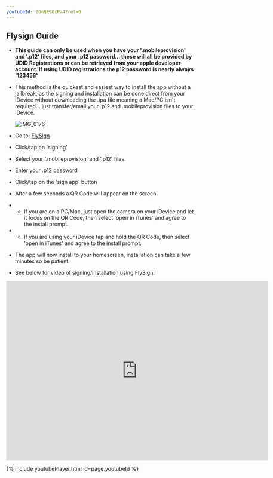 ```yaml
---
youtubeId: Z0mQE90xPa4?rel=0
---
```


## Flysign Guide
* **This guide can only be used when you have your '.mobileprovision' and '.p12' files, and your .p12 password... these will all be provided by UDID Registrations or can be retrieved from your apple developer account. If using UDID registrations the p12 password is nearly always '123456'**

* This method is the quickest and easiest way to install the app without a jailbreak, as the signing and installation can be done direct from your iDevice without downloading the .ipa file meaning a Mac/PC isn't required... just transfer/email your .p12 and .mobileprovision files to your iDevice.


   ![IMG_0176](https://user-images.githubusercontent.com/2493592/115844922-3a58ca80-a418-11eb-87bb-016da4119137.jpg)


* Go to: [FlySign](https://flysign.ddns.net)
* Click/tap on 'signing'
* Select your '.mobileprovision' and '.p12' files.
* Enter your .p12 password
* Click/tap on the 'sign app' button
* After a few seconds a QR Code will appear on the screen
* * If you are on a PC/Mac, just open the camera on your iDevice and let it focus on the QR Code, then select 'open in iTunes' and agree to the install prompt.
* * If you are using your iDevice tap and hold the QR Code, then select 'open in iTunes' and agree to the install prompt.
* The app will now install to your homescreen, installation can take a few minutes so be patient.
* See below for video of signing/installation using FlySign:

<div class="embed-container">
     <iframe width="700" height="480" src="https://www.youtube.com/embed/Z0mQE90xPa4?rel=0" title="YouTube video player" frameborder="0" allow="accelerometer; autoplay; clipboard-write; encrypted-media; gyroscope; picture-in-picture" allowfullscreen></iframe>
</div>



   {% include youtubePlayer.html id=page.youtubeId %}
